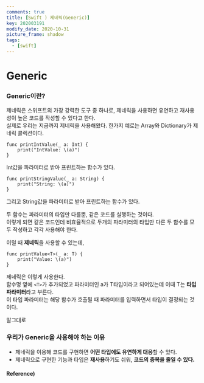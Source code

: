 ```yaml
---
comments: true
title: [Swift ) 제네릭(Generic)]
key: 202003191
modify_date: 2020-10-31
picture_frame: shadow
tags:
  - [swift]
---
```

 
# Generic
 
### Generic이란?
 
제네릭은 스위프트의 가장 강력한 도구 중 하나로, 제네릭을 사용하면 유연하고 재사용성이 높은 코드를 작성할 수 있다고 한다.   
실제로 우리는 지금까지 제네릭을 사용해왔다. 한가지 예로는 Array와 Dictionary가 제네릭 콜렉션이다.   
```
func printIntValue(_ a: Int) {
    print("IntValue: \(a)")
}
```
Int값을 파라미터로 받아 프린트하는 함수가 있다.
```
func printStringValue(_ a: String) {
    print("String: \(a)")
}
```
그리고 String값을 파라미터로 받아 프린트하는 함수가 있다.
 
두 함수는 파라미터의 타입만 다를뿐, 같은 코드를 실행하는 것이다.   
이렇게 되면 같은 코드인데 비효율적으로 두개의 파라미터의 타입만 다른 두 함수를 모두 작성하고 각각 사용해야 한다.   
 
이럴 때 **제네릭**을 사용할 수 있는데,
```
func printValue<T>(_ a: T) {
    print("Value: \(a)")
}
```
제네릭은 이렇게 사용한다.   
함수명 옆에 `<T>`가 추가되었고 파라미터인 a가 T타입이라고 되어있는데 이때 T는 **타입 파라미터**라고 부른다.   
이 타입 파라미터는 해당 함수가 호출될 때 파라미터를 입력하면서 타입이 결정되는 것이다.   
 
말그대로 

### 우리가 Generic을 사용해야 하는 이유
 
- 제네릭을 이용해 코드를 구현하면 **어떤 타입에도 유연하게 대응**할 수 있다.
- 제네릭으로 구현한 기능과 타입은 **재사용**하기도 쉬워, **코드의 중복을 줄일 수 있다.**
 
#### Reference)
 
